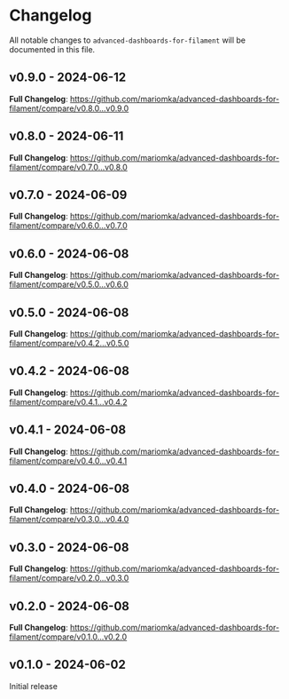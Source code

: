 # Changelog

All notable changes to `advanced-dashboards-for-filament` will be documented in this file.

## v0.9.0 - 2024-06-12

**Full Changelog**: https://github.com/mariomka/advanced-dashboards-for-filament/compare/v0.8.0...v0.9.0

## v0.8.0 - 2024-06-11

**Full Changelog**: https://github.com/mariomka/advanced-dashboards-for-filament/compare/v0.7.0...v0.8.0

## v0.7.0 - 2024-06-09

**Full Changelog**: https://github.com/mariomka/advanced-dashboards-for-filament/compare/v0.6.0...v0.7.0

## v0.6.0 - 2024-06-08

**Full Changelog**: https://github.com/mariomka/advanced-dashboards-for-filament/compare/v0.5.0...v0.6.0

## v0.5.0 - 2024-06-08

**Full Changelog**: https://github.com/mariomka/advanced-dashboards-for-filament/compare/v0.4.2...v0.5.0

## v0.4.2 - 2024-06-08

**Full Changelog**: https://github.com/mariomka/advanced-dashboards-for-filament/compare/v0.4.1...v0.4.2

## v0.4.1 - 2024-06-08

**Full Changelog**: https://github.com/mariomka/advanced-dashboards-for-filament/compare/v0.4.0...v0.4.1

## v0.4.0 - 2024-06-08

**Full Changelog**: https://github.com/mariomka/advanced-dashboards-for-filament/compare/v0.3.0...v0.4.0

## v0.3.0 - 2024-06-08

**Full Changelog**: https://github.com/mariomka/advanced-dashboards-for-filament/compare/v0.2.0...v0.3.0

## v0.2.0 - 2024-06-08

**Full Changelog**: https://github.com/mariomka/advanced-dashboards-for-filament/compare/v0.1.0...v0.2.0

## v0.1.0 - 2024-06-02

Initial release
